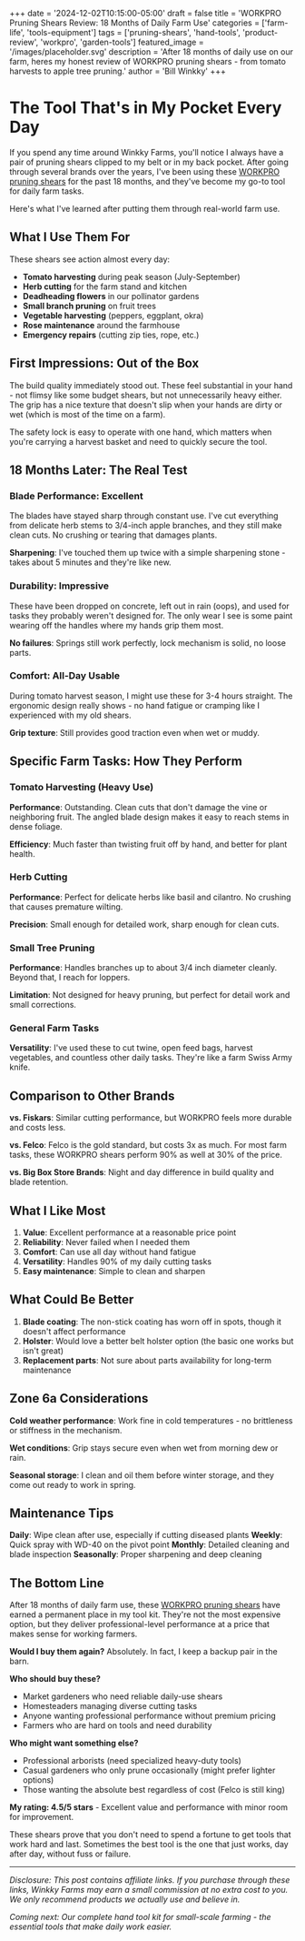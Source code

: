 +++
date = '2024-12-02T10:15:00-05:00'
draft = false
title = 'WORKPRO Pruning Shears Review: 18 Months of Daily Farm Use'
categories = ['farm-life', 'tools-equipment']
tags = ['pruning-shears', 'hand-tools', 'product-review', 'workpro', 'garden-tools']
featured_image = '/images/placeholder.svg'
description = 'After 18 months of daily use on our farm, heres my honest review of WORKPRO pruning shears - from tomato harvests to apple tree pruning.'
author = 'Bill Winkky'
+++

# The Tool That's in My Pocket Every Day

If you spend any time around Winkky Farms, you'll notice I always have a pair of pruning shears clipped to my belt or in my back pocket. After going through several brands over the years, I've been using these [WORKPRO pruning shears](https://www.amazon.com/gp/product/B0DMV6F4WL/ref=ewc_pr_img_1?smid=A3P56LYOG94570&psc=1) for the past 18 months, and they've become my go-to tool for daily farm tasks.

Here's what I've learned after putting them through real-world farm use.

## What I Use Them For

These shears see action almost every day:
- **Tomato harvesting** during peak season (July-September)
- **Herb cutting** for the farm stand and kitchen
- **Deadheading flowers** in our pollinator gardens
- **Small branch pruning** on fruit trees
- **Vegetable harvesting** (peppers, eggplant, okra)
- **Rose maintenance** around the farmhouse
- **Emergency repairs** (cutting zip ties, rope, etc.)

## First Impressions: Out of the Box

The build quality immediately stood out. These feel substantial in your hand - not flimsy like some budget shears, but not unnecessarily heavy either. The grip has a nice texture that doesn't slip when your hands are dirty or wet (which is most of the time on a farm).

The safety lock is easy to operate with one hand, which matters when you're carrying a harvest basket and need to quickly secure the tool.

## 18 Months Later: The Real Test

### **Blade Performance: Excellent**
The blades have stayed sharp through constant use. I've cut everything from delicate herb stems to 3/4-inch apple branches, and they still make clean cuts. No crushing or tearing that damages plants.

**Sharpening**: I've touched them up twice with a simple sharpening stone - takes about 5 minutes and they're like new.

### **Durability: Impressive**
These have been dropped on concrete, left out in rain (oops), and used for tasks they probably weren't designed for. The only wear I see is some paint wearing off the handles where my hands grip them most.

**No failures**: Springs still work perfectly, lock mechanism is solid, no loose parts.

### **Comfort: All-Day Usable**
During tomato harvest season, I might use these for 3-4 hours straight. The ergonomic design really shows - no hand fatigue or cramping like I experienced with my old shears.

**Grip texture**: Still provides good traction even when wet or muddy.

## Specific Farm Tasks: How They Perform

### **Tomato Harvesting (Heavy Use)**
**Performance**: Outstanding. Clean cuts that don't damage the vine or neighboring fruit. The angled blade design makes it easy to reach stems in dense foliage.

**Efficiency**: Much faster than twisting fruit off by hand, and better for plant health.

### **Herb Cutting**
**Performance**: Perfect for delicate herbs like basil and cilantro. No crushing that causes premature wilting.

**Precision**: Small enough for detailed work, sharp enough for clean cuts.

### **Small Tree Pruning**
**Performance**: Handles branches up to about 3/4 inch diameter cleanly. Beyond that, I reach for loppers.

**Limitation**: Not designed for heavy pruning, but perfect for detail work and small corrections.

### **General Farm Tasks**
**Versatility**: I've used these to cut twine, open feed bags, harvest vegetables, and countless other daily tasks. They're like a farm Swiss Army knife.

## Comparison to Other Brands

**vs. Fiskars**: Similar cutting performance, but WORKPRO feels more durable and costs less.

**vs. Felco**: Felco is the gold standard, but costs 3x as much. For most farm tasks, these WORKPRO shears perform 90% as well at 30% of the price.

**vs. Big Box Store Brands**: Night and day difference in build quality and blade retention.

## What I Like Most

1. **Value**: Excellent performance at a reasonable price point
2. **Reliability**: Never failed when I needed them
3. **Comfort**: Can use all day without hand fatigue
4. **Versatility**: Handles 90% of my daily cutting tasks
5. **Easy maintenance**: Simple to clean and sharpen

## What Could Be Better

1. **Blade coating**: The non-stick coating has worn off in spots, though it doesn't affect performance
2. **Holster**: Would love a better belt holster option (the basic one works but isn't great)
3. **Replacement parts**: Not sure about parts availability for long-term maintenance

## Zone 6a Considerations

**Cold weather performance**: Work fine in cold temperatures - no brittleness or stiffness in the mechanism.

**Wet conditions**: Grip stays secure even when wet from morning dew or rain.

**Seasonal storage**: I clean and oil them before winter storage, and they come out ready to work in spring.

## Maintenance Tips

**Daily**: Wipe clean after use, especially if cutting diseased plants
**Weekly**: Quick spray with WD-40 on the pivot point
**Monthly**: Detailed cleaning and blade inspection
**Seasonally**: Proper sharpening and deep cleaning

## The Bottom Line

After 18 months of daily farm use, these [WORKPRO pruning shears](https://www.amazon.com/gp/product/B0DMV6F4WL/ref=ewc_pr_img_1?smid=A3P56LYOG94570&psc=1) have earned a permanent place in my tool kit. They're not the most expensive option, but they deliver professional-level performance at a price that makes sense for working farmers.

**Would I buy them again?** Absolutely. In fact, I keep a backup pair in the barn.

**Who should buy these?**
- Market gardeners who need reliable daily-use shears
- Homesteaders managing diverse cutting tasks
- Anyone wanting professional performance without premium pricing
- Farmers who are hard on tools and need durability

**Who might want something else?**
- Professional arborists (need specialized heavy-duty tools)
- Casual gardeners who only prune occasionally (might prefer lighter options)
- Those wanting the absolute best regardless of cost (Felco is still king)

**My rating: 4.5/5 stars** - Excellent value and performance with minor room for improvement.

These shears prove that you don't need to spend a fortune to get tools that work hard and last. Sometimes the best tool is the one that just works, day after day, without fuss or failure.

---

*Disclosure: This post contains affiliate links. If you purchase through these links, Winkky Farms may earn a small commission at no extra cost to you. We only recommend products we actually use and believe in.*

*Coming next: Our complete hand tool kit for small-scale farming - the essential tools that make daily work easier.*